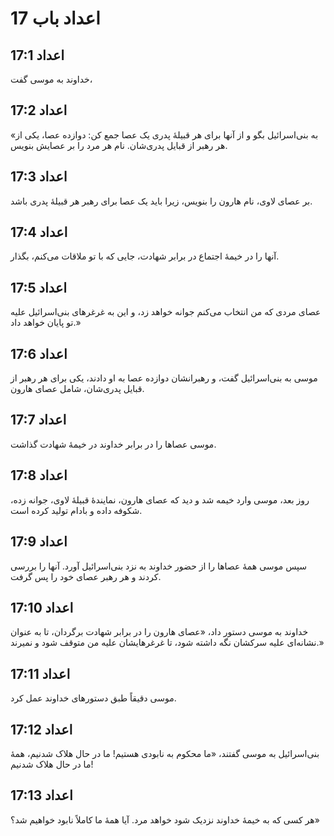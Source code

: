 # اعداد باب 17

## اعداد 17:1
خداوند به موسی گفت،

## اعداد 17:2
«به بنی‌اسرائیل بگو و از آنها برای هر قبیلهٔ پدری یک عصا جمع کن: دوازده عصا، یکی از هر رهبر از قبایل پدری‌شان. نام هر مرد را بر عصایش بنویس.

## اعداد 17:3
بر عصای لاوی، نام هارون را بنویس، زیرا باید یک عصا برای رهبر هر قبیلهٔ پدری باشد.

## اعداد 17:4
آنها را در خیمهٔ اجتماع در برابر شهادت، جایی که با تو ملاقات می‌کنم، بگذار.

## اعداد 17:5
عصای مردی که من انتخاب می‌کنم جوانه خواهد زد، و این به غرغرهای بنی‌اسرائیل علیه تو پایان خواهد داد.»

## اعداد 17:6
موسی به بنی‌اسرائیل گفت، و رهبرانشان دوازده عصا به او دادند، یکی برای هر رهبر از قبایل پدری‌شان، شامل عصای هارون.

## اعداد 17:7
موسی عصاها را در برابر خداوند در خیمهٔ شهادت گذاشت.

## اعداد 17:8
روز بعد، موسی وارد خیمه شد و دید که عصای هارون، نمایندهٔ قبیلهٔ لاوی، جوانه زده، شکوفه داده و بادام تولید کرده است.

## اعداد 17:9
سپس موسی همهٔ عصاها را از حضور خداوند به نزد بنی‌اسرائیل آورد. آنها را بررسی کردند و هر رهبر عصای خود را پس گرفت.

## اعداد 17:10
خداوند به موسی دستور داد، «عصای هارون را در برابر شهادت برگردان، تا به عنوان نشانه‌ای علیه سرکشان نگه داشته شود، تا غرغرهایشان علیه من متوقف شود و نمیرند.»

## اعداد 17:11
موسی دقیقاً طبق دستورهای خداوند عمل کرد.

## اعداد 17:12
بنی‌اسرائیل به موسی گفتند، «ما محکوم به نابودی هستیم! ما در حال هلاک شدنیم، همهٔ ما در حال هلاک شدنیم!

## اعداد 17:13
هر کسی که به خیمهٔ خداوند نزدیک شود خواهد مرد. آیا همهٔ ما کاملاً نابود خواهیم شد؟»
